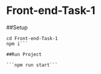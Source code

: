 # Front-end-Task-1

##Setup 

```git clone https://github.com/Gurkankaradag0/https://github.com/BarisBeytur/Front-end-Task-1.git
cd Front-end-Task-1
npm i```

##Run Project

```npm run start```
